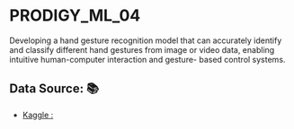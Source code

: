 # PRODIGY_ML_04
Developing a hand gesture recognition model that can accurately identify and classify different hand gestures from image or video data, enabling intuitive human-computer interaction and gesture- based control systems.


## Data Source: :books:
- [Kaggle :](https://www.kaggle.com/datasets/gti-upm/leapgestrecog)
